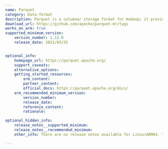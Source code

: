 ```yaml
---
name: Parquet
category: Data-format
description: Parquet is a columnar storage format for Hadoop; it provides efficient storage and encoding of data. Parquet-MR contains the java implementation of the Parquet format.
download_url: https://github.com/apache/parquet-mr/tags
works_on_arm: true
supported_minimum_version:
    version_number: 1.12.0
    release_date: 2021/03/25


optional_info:
    homepage_url: https://parquet.apache.org/
    support_caveats:
    alternative_options:
    getting_started_resources:
        arm_content:
        partner_content:
        official_docs: https://parquet.apache.org/docs/
    arm_recommended_minimum_version:
        version_number:
        release_date:
        reference_content:
        rationale:

optional_hidden_info:
    release_notes__supported_minimum:
    release_notes__recommended_minimum:
    other_info: There are no release notes available for Linux/ARM64. There is a PR merged to stop adding brotli-codec dependency for ARM64 builds (brotli-codec is not available for Linux/ARM64 according to the discussions in the following PR). Kindly find it [here](https://github.com/apache/parquet-mr/pull/872/files). This patch is rolled out in parquet-mr version 1.12.0. However, building still fails commonly on the Linux/ARM64 and Linux/AMD64 platforms since some of the other dependencies have been deprecated. These issues have been fixed in version 1.12.3, which has been successfully built on the Neoverse N1 based Linux/ARM64 platform.

---
```

